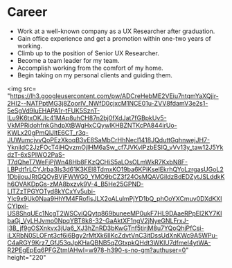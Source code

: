 # Career
- Work at a well-known company as a UX Researcher after graduation.
- Gain office experience and get a promotion within one-two years of working.
- Climb up to the position of Senior UX Researcher.
- Become a team leader for my team.
-  Accomplish working from the comfort of my home. 
- Begin taking on my personal clients and guiding them.

<img src= "https://lh3.googleusercontent.com/pw/ADCreHebME2VEiu7ntqmYaXQjjr-2HI2--NATPptMG3j8ZoorlV_NWfD0cjxcM1NCE01u-ZVV8fdamV3e2s1-5eSgVd9luEHAPA1r-tFUK5SznT-lLu9K6txOKJlc41MAp8uhCH87n2bj0fXdJat7fGBpkUv5-VkMPRidohfnkGhdpXtBWgHxCQywlKHBZNTKcPA844irUo-KWLx20gPmQlJltE6CT_r3q-JUWumcjvvQoPEzXkoqB3vE8SaMbCrHhNecl1418JQduttGqhnwejJH7-YknildC2JzFOcT4iHQvzmOjIHM6aSw_cf7JVKvlPzbESIQ_vVv13y_taw12J5YkdzT-6xSPlWO2PaS-T7dQheT7WeFjPjWn48Hb8FKzQCHiS5aLOsOLmWkR7KxbN8F-LBPdt1rLCYJrba3Is3d61K3KEl8TdmxKO19ba6KPiKselEkrhQYoLzrgasUGoL21DbjjouJRtGQOyBVjFWWG0_YMO9bCZ3f24OsMQAVGildzBdEDZytJSLddkKh6OVAKDpGs-zMA8bxzvk9V-4_B5He25GPND-LlTZzTPGYOTyd8kYCxYv5ubi-YIc9x9Uk0Naa9HhYM4FRofisJLX2oALulmPjYD1bQ_phOoYXCmuv0DXdKXICYIpxi-US8ShqUEc1NcgT2WSCviQQytq869buneeMP0ukF7HL9DAaeRPpEl2KY7KIbaGj_VyLHJvmo0NpqYBT8k8-32-GaAktXF1ngV2jNyeGNLFrxJ-l3B_jf9gOSXnkvx3jUa6_XJ3hZnRD3bKwGTnf5tirjM8u7YQoQhjPfCsi-iLXRbN0SLOFnt3cf6i6Bgy2rMtXk6IIKcZdvtVnC3itDssUdXnKWc9A5WPu-C4aRGY9Krz7_GfJ53qJpKHaQBNB5qZGtxpkQHdt3WKlU7dfmeI4ytWA-R2PEgEpEq6PFGZtmIAHwI=w978-h390-s-no-gm?authuser=0" height="220"

